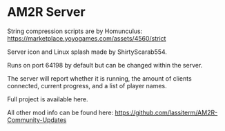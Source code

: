 # AM2R Server
String compression scripts are by Homunculus: https://marketplace.yoyogames.com/assets/4560/strict

Server icon and Linux splash made by ShirtyScarab554.

Runs on port 64198 by default but can be changed within the server.

The server will report whether it is running, the amount of clients connected, current progress, and a list of player names.

Full project is available here.

All other mod info can be found here: https://github.com/lassiterm/AM2R-Community-Updates

